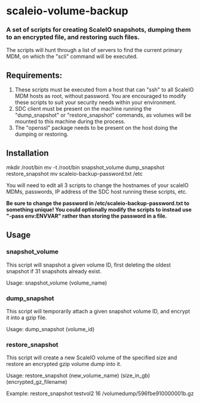 # scaleio-volume-backup

### A set of scripts for creating ScaleIO snapshots, dumping them to an encrypted file, and restoring such files.

The scripts will hunt through a list of servers to find the current primary MDM, on which the "scli" command will be executed.

## Requirements:

1. These scripts must be executed from a host that can "ssh" to all ScaleIO MDM hosts as root, without password. You are encouraged to modify these scripts to suit your security needs within your environment.
2. SDC client must be present on the machine running the "dump_snapshot" or "restore_snapshot" commands, as volumes will be mounted to this machine during the process.
3. The "openssl" package needs to be present on the host doing the dumping or restoring.

## Installation

mkdir /root/bin
mv -t /root/bin snapshot_volume dump_snapshot restore_snapshot
mv scaleio-backup-password.txt /etc

You will need to edit all 3 scripts to change the hostnames of your scaleIO MDMs, passwords, IP address of the SDC host running these scripts, etc.

__Be sure to change the password in /etc/scaleio-backup-password.txt to something unique! You could optionally modify the scripts to instead use "-pass env:ENVVAR" rather than storing the password in a file.__

## Usage


### snapshot_volume

 This script will snapshot a given volume ID, first deleting the oldest snapshot if 31 snapshots already exist.

 Usage: snapshot_volume (volume_name)


### dump_snapshot

 This script will temporarily attach a given snapshot volume ID, and encrypt it into a gzip file.

 Usage: dump_snapshot (volume_id)


### restore_snapshot

 This script will create a new ScaleIO volume of the specified size and restore an encrypted gzip volume dump into it.

 Usage: restore_snapshot (new_volume_name) (size_in_gb) (encrypted_gz_filename)

 Example: restore_snapshot testvol2 16 /volumedump/596fbe910000001b.gz

